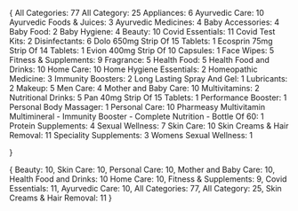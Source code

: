 {
All Categories: 77
All Category: 25
Appliances: 6
Ayurvedic Care: 10
Ayurvedic Foods & Juices: 3
Ayurvedic Medicines: 4
Baby Accessories: 4
Baby Food: 2
Baby Hygiene: 4
Beauty: 10
Covid Essentials: 11
Covid Test Kits: 2
Disinfectants: 6
Dolo 650mg Strip Of 15 Tablets: 1
Ecosprin 75mg Strip Of 14 Tablets: 1
Evion 400mg Strip Of 10 Capsules: 1
Face Wipes: 5
Fitness & Supplements: 9
Fragrance: 5
Health Food: 5
Health Food and Drinks: 10
Home Care: 10
Home Hygiene Essentials: 2
Homeopathic Medicine: 3
Immunity Boosters: 2
Long Lasting Spray And Gel: 1
Lubricants: 2
Makeup: 5
Men Care: 4
Mother and Baby Care: 10
Multivitamins: 2
Nutritional Drinks: 5
Pan 40mg Strip Of 15 Tablets: 1
Performance Booster: 1
Personal Body Massager: 1
Personal Care: 10
Pharmeasy Multivitamin Multimineral - Immunity Booster - Complete Nutrition - Bottle Of 60: 1
Protein Supplements: 4
Sexual Wellness: 7
Skin Care: 10
Skin Creams & Hair Removal: 11
Speciality Supplements: 3
Womens Sexual Wellness: 1

}



{
    Beauty: 10,
    Skin Care: 10,
    Personal Care: 10,
    Mother and Baby Care: 10,
    Health Food and Drinks: 10
    Home Care: 10,
    Fitness & Supplements: 9,
    Covid Essentials: 11,
    Ayurvedic Care: 10,
    All Categories: 77,
    All Category: 25,
    Skin Creams & Hair Removal: 11
}